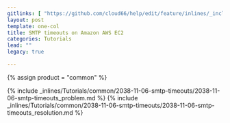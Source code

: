 ```yaml
---
gitlinks: [ "https://github.com/cloud66/help/edit/feature/inlines/_includes/_inlines/Tutorials/common/2038-11-06-smtp-timeouts/2038-11-06-smtp-timeouts_problem.md", "https://github.com/cloud66/help/edit/feature/inlines/_includes/_inlines/Tutorials/common/2038-11-06-smtp-timeouts/2038-11-06-smtp-timeouts_resolution.md" ]
layout: post
template: one-col
title: SMTP timeouts on Amazon AWS EC2
categories: Tutorials
lead: ""
legacy: true

---
```

{% assign product = "common" %}

{% include _inlines/Tutorials/common/2038-11-06-smtp-timeouts/2038-11-06-smtp-timeouts_problem.md %}
{% include _inlines/Tutorials/common/2038-11-06-smtp-timeouts/2038-11-06-smtp-timeouts_resolution.md %}
